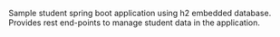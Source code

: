 Sample student spring boot application using h2 embedded database. Provides rest end-points to manage student data in the application.
